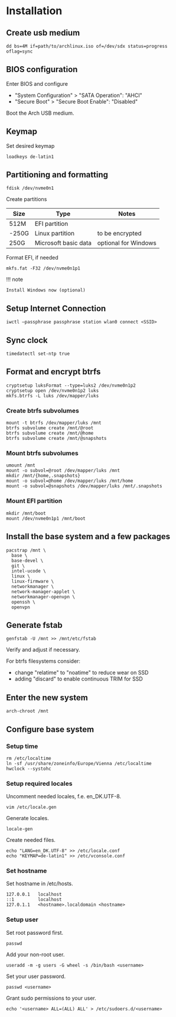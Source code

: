 <!-- markdownlint-disable MD013 -->
<!-- markdownlint-disable MD033 -->
<!-- markdownlint-disable MD046 -->

# Installation

## Create usb medium

```shell
dd bs=4M if=path/to/archlinux.iso of=/dev/sdx status=progress oflag=sync
```

## BIOS configuration

Enter BIOS and configure

- "System Configuration" > "SATA Operation": "AHCI"
- "Secure Boot" > "Secure Boot Enable": "Disabled"

Boot the Arch USB medium.

## Keymap

Set desired keymap

```shell
loadkeys de-latin1
```

## Partitioning and formatting

```shell
fdisk /dev/nvme0n1
```

Create partitions

| Size  | Type                 | Notes                |
| ----- | -------------------- | -------------------- |
| 512M  | EFI partition        |                      |
| -250G | Linux partition      | to be encrypted      |
| 250G  | Microsoft basic data | optional for Windows |

Format EFI, if needed

```shell
mkfs.fat -F32 /dev/nvme0n1p1
```

!!! note

    Install Windows now (optional)

## Setup Internet Connection

```shell
iwctl –passphrase passphrase station wlan0 connect <SSID>
```

## Sync clock

```shell
timedatectl set-ntp true
```

## Format and encrypt btrfs

```shell
cryptsetup luksFormat --type=luks2 /dev/nvme0n1p2
cryptsetup open /dev/nvme0n1p2 luks
mkfs.btrfs -L luks /dev/mapper/luks
```

### Create btrfs subvolumes

```shell
mount -t btrfs /dev/mapper/luks /mnt
btrfs subvolume create /mnt/@root
btrfs subvolume create /mnt/@home
btrfs subvolume create /mnt/@snapshots
```

### Mount btrfs subvolumes

```shell
umount /mnt
mount -o subvol=@root /dev/mapper/luks /mnt
mkdir /mnt/{home,.snapshots}
mount -o subvol=@home /dev/mapper/luks /mnt/home
mount -o subvol=@snapshots /dev/mapper/luks /mnt/.snapshots
```

### Mount EFI partition

```shell
mkdir /mnt/boot
mount /dev/nvme0n1p1 /mnt/boot
```

## Install the base system and a few packages

```shell
pacstrap /mnt \
  base \
  base-devel \
  git \
  intel-ucode \
  linux \
  linux-firmware \
  networkmanager \
  network-manager-applet \
  networkmanager-openvpn \
  openssh \
  openvpn
```

## Generate fstab

```shell
genfstab -U /mnt >> /mnt/etc/fstab
```

Verify and adjust if necessary.

For btrfs filesystems consider:

- change "relatime" to "noatime" to reduce wear on SSD
- adding "discard" to enable continuous TRIM for SSD

## Enter the new system

```shell
arch-chroot /mnt
```

## Configure base system

### Setup time

```shell
rm /etc/localtime
ln -sf /usr/share/zoneinfo/Europe/Vienna /etc/localtime
hwclock --systohc
```

### Setup required locales

Uncomment needed locales, f.e. en_DK.UTF-8.

```shell
vim /etc/locale.gen
```

Generate locales.

```shell
locale-gen
```

Create needed files.

```shell
echo "LANG=en_DK.UTF-8" >> /etc/locale.conf
echo "KEYMAP=de-latin1" >> /etc/vconsole.conf
```

### Set hostname

Set hostname in /etc/hosts.

```shell
127.0.0.1   localhost
::1         localhost
127.0.1.1   <hostname>.localdomain <hostname>
```

### Setup user

Set root password first.

```shell
passwd
```

Add your non-root user.

```shell
useradd -m -g users -G wheel -s /bin/bash <username>
```

Set your user password.

```shell
passwd <username>
```

Grant sudo permissions to your user.

```shell
echo '<username> ALL=(ALL) ALL' > /etc/sudoers.d/<username>
```

